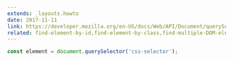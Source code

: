 ```yaml
---
extends: _layouts.howto
date: 2017-11-11
link: https://developer.mozilla.org/en-US/docs/Web/API/Document/querySelector
related: find-element-by-id,find-element-by-class,find-multiple-DOM-elements
---
```



```javascript
const element = document.querySelector('css-selector');
```

